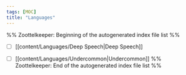 ```yaml
---
tags: [MOC]
title: "Languages"
---
```




%% Zoottelkeeper: Beginning of the autogenerated index file list  %%
- [ ]  [[content/Languages/Deep Speech|Deep Speech]]
- [ ]  [[content/Languages/Undercommon|Undercommon]]
%% Zoottelkeeper: End of the autogenerated index file list  %%

